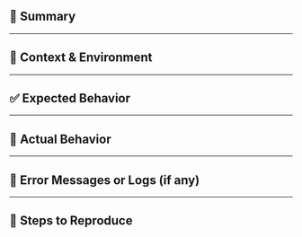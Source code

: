 ## 🐞 Summary

<!-- Briefly summarize the bug you encountered (1–2 sentences). -->

---

## 🧭 Context & Environment

<!--
What were you doing when the issue occurred?
Include any relevant environment info:
- OS/Platform
- Software version or commit hash
- CLI/API/GUI actions
-->

---

## ✅ Expected Behavior

<!-- What should have happened? -->

---

## 🚫 Actual Behavior

<!-- What actually happened instead? -->

---

## 🧾 Error Messages or Logs (if any)

<!--
Paste logs or console output **inside code blocks** like below:

```
ExampleError: something went wrong
at myfile.py line 42
```
-->

---

## 🔁 Steps to Reproduce

<!--
Please describe how to reproduce the issue step-by-step:
1. ...
2. ...
3. ...
-->
